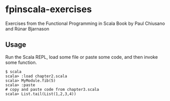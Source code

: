 # fpinscala-exercises

Exercises from the Functional Programming in Scala Book by Paul Chiusano and Rúnar Bjarnason

## Usage

Run the Scala REPL, load some file or paste some code, and then invoke some function.

```
$ scala
scala> :load chapter2.scala
scala> MyModule.fib(5)
scala> :paste
# copy and paste code from chapter3.scala
scala> List.tail(List(1,2,3,4))
```
